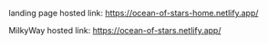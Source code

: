 landing page hosted link: https://ocean-of-stars-home.netlify.app/

MilkyWay hosted link: https://ocean-of-stars.netlify.app/